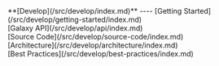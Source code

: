 <div class='linkbox'>
**[Develop](/src/develop/index.md)**
----
[Getting Started](/src/develop/getting-started/index.md)<br />
[Galaxy API](/src/develop/api/index.md)<br />
[Source Code](/src/develop/source-code/index.md)<br />
[Architecture](/src/develop/architecture/index.md)<br />
[Best Practices](/src/develop/best-practices/index.md)<br />
</div>
